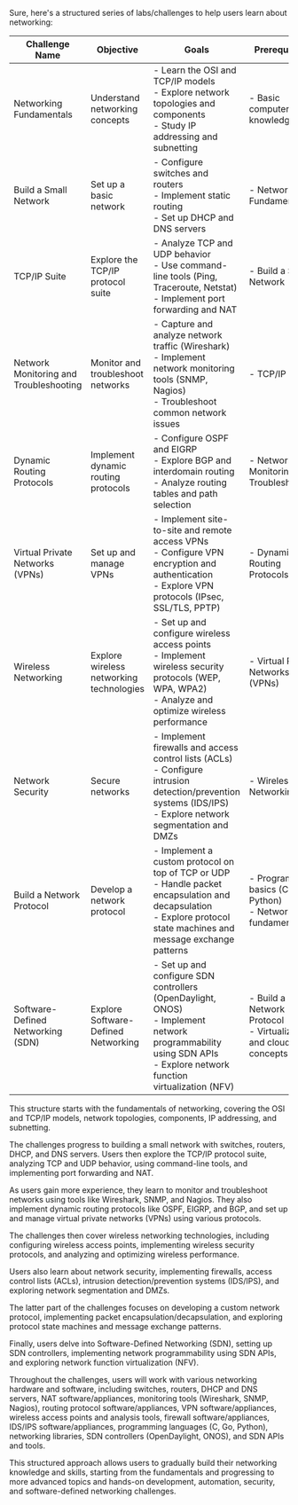 Sure, here's a structured series of labs/challenges to help users learn about networking:

| Challenge Name | Objective | Goals | Prerequisites | Technologies/Tools |
|-----------------|------------|-------|---------------|--------------------|
| Networking Fundamentals | Understand networking concepts | - Learn the OSI and TCP/IP models<br>- Explore network topologies and components<br>- Study IP addressing and subnetting | - Basic computer knowledge | - Documentation<br>- Online resources |
| Build a Small Network | Set up a basic network | - Configure switches and routers<br>- Implement static routing<br>- Set up DHCP and DNS servers | - Networking Fundamentals | - Switches, routers<br>- DHCP and DNS servers |
| TCP/IP Suite | Explore the TCP/IP protocol suite | - Analyze TCP and UDP behavior<br>- Use command-line tools (Ping, Traceroute, Netstat)<br>- Implement port forwarding and NAT | - Build a Small Network | - Command-line tools<br>- NAT software/appliances |
| Network Monitoring and Troubleshooting | Monitor and troubleshoot networks | - Capture and analyze network traffic (Wireshark)<br>- Implement network monitoring tools (SNMP, Nagios)<br>- Troubleshoot common network issues | - TCP/IP Suite | - Wireshark<br>- Monitoring tools (SNMP, Nagios) |
| Dynamic Routing Protocols | Implement dynamic routing protocols | - Configure OSPF and EIGRP<br>- Explore BGP and interdomain routing<br>- Analyze routing tables and path selection | - Network Monitoring and Troubleshooting | - Routing protocol software/appliances |
| Virtual Private Networks (VPNs) | Set up and manage VPNs | - Implement site-to-site and remote access VPNs<br>- Configure VPN encryption and authentication<br>- Explore VPN protocols (IPsec, SSL/TLS, PPTP) | - Dynamic Routing Protocols | - VPN software/appliances |
| Wireless Networking | Explore wireless networking technologies | - Set up and configure wireless access points<br>- Implement wireless security protocols (WEP, WPA, WPA2)<br>- Analyze and optimize wireless performance | - Virtual Private Networks (VPNs) | - Wireless access points<br>- Wireless analysis tools |
| Network Security | Secure networks | - Implement firewalls and access control lists (ACLs)<br>- Configure intrusion detection/prevention systems (IDS/IPS)<br>- Explore network segmentation and DMZs | - Wireless Networking | - Firewall software/appliances<br>- IDS/IPS software/appliances |
| Build a Network Protocol | Develop a network protocol | - Implement a custom protocol on top of TCP or UDP<br>- Handle packet encapsulation and decapsulation<br>- Explore protocol state machines and message exchange patterns | - Programming basics (C, Go, Python)<br>- Networking fundamentals | - Programming language (C, Go, Python)<br>- Networking libraries |
| Software-Defined Networking (SDN) | Explore Software-Defined Networking | - Set up and configure SDN controllers (OpenDaylight, ONOS)<br>- Implement network programmability using SDN APIs<br>- Explore network function virtualization (NFV) | - Build a Network Protocol<br>- Virtualization and cloud concepts | - SDN controllers (OpenDaylight, ONOS)<br>- SDN APIs and tools |

This structure starts with the fundamentals of networking, covering the OSI and TCP/IP models, network topologies, components, IP addressing, and subnetting.

The challenges progress to building a small network with switches, routers, DHCP, and DNS servers. Users then explore the TCP/IP protocol suite, analyzing TCP and UDP behavior, using command-line tools, and implementing port forwarding and NAT.

As users gain more experience, they learn to monitor and troubleshoot networks using tools like Wireshark, SNMP, and Nagios. They also implement dynamic routing protocols like OSPF, EIGRP, and BGP, and set up and manage virtual private networks (VPNs) using various protocols.

The challenges then cover wireless networking technologies, including configuring wireless access points, implementing wireless security protocols, and analyzing and optimizing wireless performance.

Users also learn about network security, implementing firewalls, access control lists (ACLs), intrusion detection/prevention systems (IDS/IPS), and exploring network segmentation and DMZs.

The latter part of the challenges focuses on developing a custom network protocol, implementing packet encapsulation/decapsulation, and exploring protocol state machines and message exchange patterns.

Finally, users delve into Software-Defined Networking (SDN), setting up SDN controllers, implementing network programmability using SDN APIs, and exploring network function virtualization (NFV).

Throughout the challenges, users will work with various networking hardware and software, including switches, routers, DHCP and DNS servers, NAT software/appliances, monitoring tools (Wireshark, SNMP, Nagios), routing protocol software/appliances, VPN software/appliances, wireless access points and analysis tools, firewall software/appliances, IDS/IPS software/appliances, programming languages (C, Go, Python), networking libraries, SDN controllers (OpenDaylight, ONOS), and SDN APIs and tools.

This structured approach allows users to gradually build their networking knowledge and skills, starting from the fundamentals and progressing to more advanced topics and hands-on development, automation, security, and software-defined networking challenges.